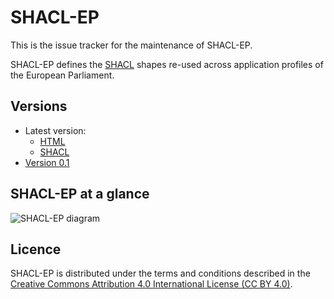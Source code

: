 # SHACL-EP

This is the issue tracker for the maintenance of SHACL-EP.

SHACL-EP defines the [SHACL](https://www.w3.org/TR/shacl/) shapes re-used across application profiles of the European Parliament.

## Versions

- Latest version:
  - [HTML](./index.html)
  - [SHACL](./shacl-ep.shacl.ttl)
- [Version 0.1](./0.1/)

## SHACL-EP at a glance

![SHACL-EP diagram](shacl-ep.svg)

## Licence

SHACL-EP is distributed under the terms and conditions described in the [Creative Commons Attribution 4.0 International License (CC BY 4.0)]([https://www.europarl.europa.eu/legal-notice/](https://creativecommons.org/licenses/by/4.0/)).
